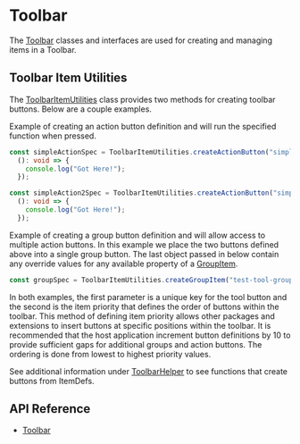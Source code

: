 # Toolbar

The [Toolbar]($appui-react:Toolbar) classes and interfaces are used for creating and managing items in a Toolbar.

## Toolbar Item Utilities

The [ToolbarItemUtilities]($appui-react) class provides two methods for creating toolbar buttons. Below are a couple examples.

Example of creating an action button definition and will run the specified function when pressed.

```ts
const simpleActionSpec = ToolbarItemUtilities.createActionButton("simple-action-tool", 100, "icon-app-1", "Test tool label",
  (): void => {
    console.log("Got Here!");
  });

const simpleAction2Spec = ToolbarItemUtilities.createActionButton("simple-action2-tool", 110, "icon-app-2", "Second tool label",
  (): void => {
    console.log("Got Here!");
  });
```

Example of creating a group button definition and will allow access to multiple action buttons. In this example we place the two buttons defined above into a single group button. The last object passed in below contain any override values for any available property of a [GroupItem]($appui-react:Toolbar).

```ts
const groupSpec = ToolbarItemUtilities.createGroupItem("test-tool-group", 100, "icon-developer", "test group", [simpleActionSpec, simpleAction2Spec], { badge: BadgeType.TechnicalPreview });
```

In both examples, the first parameter is a unique key for the tool button and the second is the item priority that defines the order of buttons within the toolbar. This method of defining item priority allows other packages and extensions to insert buttons at specific positions within the toolbar. It is recommended that the host application increment button definitions by 10 to provide sufficient gaps for additional groups and action buttons. The ordering is done from lowest to highest priority values.

See additional information under [ToolbarHelper]($appui-react) to see functions that create buttons from ItemDefs.

## API Reference

- [Toolbar]($appui-react:Toolbar)

